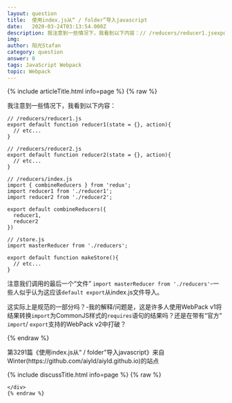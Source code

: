 ```yaml
---
layout: question
title:  使用index.js从“ / folder”导入javascript
date:   2020-03-24T03:13:54.000Z
description: 我注意到一些情况下，我看到以下内容：// /reducers/reducer1.jsexport default function reduce...
img: 
author: 阳光Stafan
category: question
answer: 0
tags: JavaScript Webpack
topic: Webpack
---
```

<div class="article-root">
  <div class="article">
    {% include articleTitle.html info=page %}
    {% raw %}
    <div class="article-content"><p><font style="vertical-align: inherit;"><font style="vertical-align: inherit;">我注意到一些情况下，我看到以下内容：</font></font></p>

<p></p><div class="snippet" data-lang="js" data-hide="false">
<div class="snippet-code">
<pre class="snippet-code-js lang-js prettyprint-override"><code>// /reducers/reducer1.js<font></font>
export default function reducer1(state = {}, action){<font></font>
  // etc...<font></font>
}<font></font>
  <font></font>
// /reducers/reducer2.js<font></font>
export default function reducer2(state = {}, action){<font></font>
  // etc...<font></font>
}<font></font>
<font></font>
// /reducers/index.js<font></font>
import { combineReducers } from 'redux';<font></font>
import reducer1 from './reducer1';<font></font>
import reducer2 from './reducer2';<font></font>
<font></font>
export default combineReducers({<font></font>
  reducer1,<font></font>
  reducer2<font></font>
})<font></font>
  <font></font>
// /store.js<font></font>
import masterReducer from './reducers';<font></font>
<font></font>
export default function makeStore(){<font></font>
  // etc...<font></font>
}</code></pre>
</div>
</div>
<p></p>

<p><font style="vertical-align: inherit;"><font style="vertical-align: inherit;">注意我们调用的最后一个“文件” </font></font><code>import masterReducer from './reducers'</code><font style="vertical-align: inherit;"><font style="vertical-align: inherit;">-一些人似乎认为这应该</font></font><code>default export</code><font style="vertical-align: inherit;"><font style="vertical-align: inherit;">从index.js文件</font><font style="vertical-align: inherit;">导入</font><font style="vertical-align: inherit;">。</font></font></p>

<p><font style="vertical-align: inherit;"><font style="vertical-align: inherit;">这实际上是规范的一部分吗？</font><font style="vertical-align: inherit;">-我的解释/问题是，这是许多人使用WebPack v1将结果转换</font></font><code>import</code><font style="vertical-align: inherit;"><font style="vertical-align: inherit;">为CommonJS样式的</font></font><code>requires</code><font style="vertical-align: inherit;"><font style="vertical-align: inherit;">语句的结果吗？</font><font style="vertical-align: inherit;">还是在带有“官方” </font></font><code>import</code><font style="vertical-align: inherit;"><font style="vertical-align: inherit;">/ </font></font><code>export</code><font style="vertical-align: inherit;"><font style="vertical-align: inherit;">支持的</font><font style="vertical-align: inherit;">WebPack v2中打破</font><font style="vertical-align: inherit;">？</font></font></p></div>
    {% endraw %}
  </div>
  <p class="winter_mark">第3291篇《使用index.js从“ / folder”导入javascript》来自Winter(https://github.com/aiyld/aiyld.github.io)的站点</p>
  <div class="discuss-wrapper">
    {% include discussTitle.html info=page %}
    {% raw %}
    <div class="discuss-list">
    
    </div>
    {% endraw %}
  </div>
<div>
